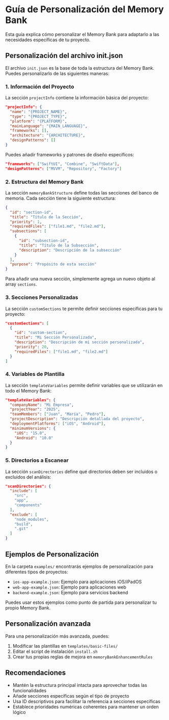 # Guía de Personalización del Memory Bank

Esta guía explica cómo personalizar el Memory Bank para adaptarlo a las necesidades específicas de tu proyecto.

## Personalización del archivo init.json

El archivo `init.json` es la base de toda la estructura del Memory Bank. Puedes personalizarlo de las siguientes maneras:

### 1. Información del Proyecto

La sección `projectInfo` contiene la información básica del proyecto:

```json
"projectInfo": {
  "name": "{PROJECT_NAME}",
  "type": "{PROJECT_TYPE}",
  "platform": "{PLATFORM}",
  "mainLanguage": "{MAIN_LANGUAGE}",
  "frameworks": [],
  "architecture": "{ARCHITECTURE}",
  "designPatterns": []
}
```

Puedes añadir frameworks y patrones de diseño específicos:

```json
"frameworks": ["SwiftUI", "Combine", "SwiftData"],
"designPatterns": ["MVVM", "Repository", "Factory"]
```

### 2. Estructura del Memory Bank

La sección `memoryBankStructure` define todas las secciones del banco de memoria. Cada sección tiene la siguiente estructura:

```json
{
  "id": "section-id",
  "title": "Título de la Sección",
  "priority": 1,
  "requiredFiles": ["file1.md", "file2.md"],
  "subsections": [
    {
      "id": "subsection-id",
      "title": "Título de la Subsección",
      "description": "Descripción de la subsección"
    }
  ],
  "purpose": "Propósito de esta sección"
}
```

Para añadir una nueva sección, simplemente agrega un nuevo objeto al array `sections`.

### 3. Secciones Personalizadas

La sección `customSections` te permite definir secciones específicas para tu proyecto:

```json
"customSections": [
  {
    "id": "custom-section",
    "title": "Mi Sección Personalizada",
    "description": "Descripción de mi sección personalizada",
    "priority": 20,
    "requiredFiles": ["file1.md", "file2.md"]
  }
]
```

### 4. Variables de Plantilla

La sección `templateVariables` permite definir variables que se utilizarán en todo el Memory Bank:

```json
"templateVariables": {
  "companyName": "Mi Empresa",
  "projectYear": "2025",
  "teamMembers": ["Juan", "María", "Pedro"],
  "projectDescription": "Descripción detallada del proyecto",
  "deploymentPlatforms": ["iOS", "Android"],
  "minimumVersions": {
    "iOS": "15.0",
    "Android": "10.0"
  }
}
```

### 5. Directorios a Escanear

La sección `scanDirectories` define qué directorios deben ser incluidos o excluidos del análisis:

```json
"scanDirectories": {
  "include": [
    "src",
    "app",
    "components"
  ],
  "exclude": [
    "node_modules",
    "build",
    ".git"
  ]
}
```

## Ejemplos de Personalización

En la carpeta `examples/` encontrarás ejemplos de personalización para diferentes tipos de proyectos:

- `ios-app-example.json`: Ejemplo para aplicaciones iOS/iPadOS
- `web-app-example.json`: Ejemplo para aplicaciones web
- `backend-example.json`: Ejemplo para servicios backend

Puedes usar estos ejemplos como punto de partida para personalizar tu propio Memory Bank.

## Personalización avanzada

Para una personalización más avanzada, puedes:

1. Modificar las plantillas en `templates/basic-files/`
2. Editar el script de instalación `install.sh`
3. Crear tus propias reglas de mejora en `memoryBankEnhancementRules`

## Recomendaciones

- Mantén la estructura principal intacta para aprovechar todas las funcionalidades
- Añade secciones específicas según el tipo de proyecto
- Usa ID descriptivos para facilitar la referencia a secciones específicas
- Establece prioridades numéricas coherentes para mantener un orden lógico

